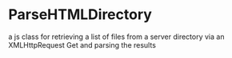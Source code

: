 # ParseHTMLDirectory
a js class for retrieving a list of files from a server directory via an XMLHttpRequest Get and parsing the results
